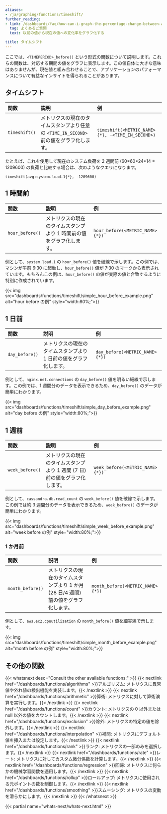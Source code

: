```yaml
---
aliases:
- /ja/graphing/functions/timeshift/
further_reading:
- link: /dashboards/faq/how-can-i-graph-the-percentage-change-between-an-earlier-value-and-a-current-value/
  tag: よくあるご質問
  text: 以前の値から現在の値への変化率をグラフ化する

title: タイムシフト
---
```


ここでは、`<TIMEPERIOD>_before()` という形式の関数について説明します。これらの関数は、対応する期間の値をグラフに表示します。この値自体に大きな意味はありませんが、現在値と組み合わせることで、アプリケーションのパフォーマンスについて有益なインサイトを得られることがあります。

## タイムシフト

| 関数      | 説明                                                                                    | 例                                          |
|:--------------|:-----------------------------------------------------------------------------------------------|:-------------------------------------------------|
| `timeshift()` | メトリクスの現在のタイムスタンプより任意の `<TIME_IN_SECOND>` 前の値をグラフ化します。 | `timeshift(<METRIC_NAME>{*}, -<TIME_IN_SECOND>)` |

たとえば、これを使用して現在のシステム負荷を 2 週間前 (60\*60\*24\*14 = 1209600) の負荷と比較する場合は、次のようなクエリになります。

```text
timeshift(avg:system.load.1{*}, -1209600)
```

## 1 時間前

| 関数        | 説明                                                            | 例                         |
|:----------------|:-----------------------------------------------------------------------|:--------------------------------|
| `hour_before()` | メトリクスの現在のタイムスタンプより 1 時間前の値をグラフ化します。 | `hour_before(<METRIC_NAME>{*})` |

例として、`system.load.1` の `hour_before()` 値を破線で示します。この例では、マシンが午前 6:30 に起動し、`hour_before()` 値が 7:30 のマークから表示されています。もちろんこの例は、`hour_before()` の値が実際の値と合致するように特別に作成されています。

{{< img src="dashboards/functions/timeshift/simple_hour_before_example.png" alt="hour before の例" style="width:80%;">}}

## 1 日前

| 関数       | 説明                                                          | 例                        |
|:---------------|:---------------------------------------------------------------------|:-------------------------------|
| `day_before()` | メトリクスの現在のタイムスタンプより 1 日前の値をグラフ化します。 | `day_before(<METRIC_NAME>{*})` |

例として、`nginx.net.connections` の `day_before()` 値を明るい細線で示します。この例では、1 週間分のデータを表示できるため、`day_before()` のデータが簡単にわかります。

{{< img src="dashboards/functions/timeshift/simple_day_before_example.png" alt="day before の例" style="width:80%;">}}

## 1 週前

| 関数        | 説明                                                                    | 例                         |
|:----------------|:-------------------------------------------------------------------------------|:--------------------------------|
| `week_before()` | メトリクスの現在のタイムスタンプより 1 週間 (7 日) 前の値をグラフ化します。 | `week_before(<METRIC_NAME>{*})` |

例として、`cassandra.db.read_count` の `week_before()` 値を破線で示します。この例では約 3 週間分のデータを表示できるため、`week_before()` のデータが簡単にわかります。

{{< img src="dashboards/functions/timeshift/simple_week_before_example.png" alt="week before の例" style="width:80%;">}}

### 1 か月前

| 関数         | 説明                                                                                | 例                          |
|:-----------------|:-------------------------------------------------------------------------------------------|:---------------------------------|
| `month_before()` | メトリクスの現在のタイムスタンプより 1 か月 (28 日/4 週間) 前の値をグラフ化します。 | `month_before(<METRIC_NAME>{*})` |

例として、`aws.ec2.cpuutilization` の `month_before()` 値を細実線で示します。

{{< img src="dashboards/functions/timeshift/simple_month_before_example.png" alt="month before の例" style="width:80%;">}}

## その他の関数

{{< whatsnext desc="Consult the other available functions:" >}}
    {{< nextlink href="/dashboards/functions/algorithms" >}}アルゴリズム: メトリクスに異常値や外れ値の検出機能を実装します。{{< /nextlink >}}
    {{< nextlink href="/dashboards/functions/arithmetic" >}}算術: メトリクスに対して算術演算を実行します。{{< /nextlink >}}
    {{< nextlink href="/dashboards/functions/count" >}}カウント: メトリクスの 0 以外または null 以外の値をカウントします。{{< /nextlink >}}
    {{< nextlink href="/dashboards/functions/exclusion" >}}除外: メトリクスの特定の値を除外します。{{< /nextlink >}}
    {{< nextlink href="/dashboards/functions/interpolation" >}}補間: メトリクスにデフォルト値を挿入または設定します。{{< /nextlink >}}
    {{< nextlink href="/dashboards/functions/rank" >}}ランク: メトリクスの一部のみを選択します。{{< /nextlink >}}
    {{< nextlink href="/dashboards/functions/rate" >}}レート: メトリクスに対してカスタム微分係数を計算します。{{< /nextlink >}}
    {{< nextlink href="/dashboards/functions/regression" >}}回帰: メトリクスに何らかの機械学習関数を適用します。{{< /nextlink >}}
    {{< nextlink href="/dashboards/functions/rollup" >}}ロールアップ: メトリクスに使用される元ポイントの数を制御します。{{< /nextlink >}}
    {{< nextlink href="/dashboards/functions/smoothing" >}}スムーシング: メトリクスの変動を滑らかにします。{{< /nextlink >}}
{{< /whatsnext >}}



{{< partial name="whats-next/whats-next.html" >}}
